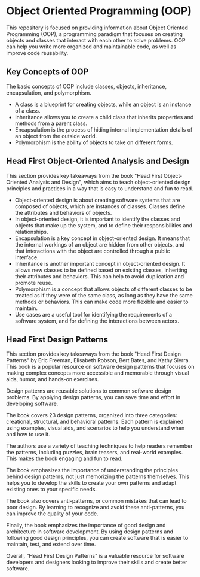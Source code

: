 <h1>Object Oriented Programming (OOP)</h1>
<p>This repository is focused on providing information about Object Oriented Programming (OOP), a programming paradigm that focuses on creating objects and classes that interact with each other to solve problems. OOP can help you write more organized and maintainable code, as well as improve code reusability.</p>
<h2>Key Concepts of OOP</h2>
<p>The basic concepts of OOP include classes, objects, inheritance, encapsulation, and polymorphism.</p>
<ul>
  <li>A class is a blueprint for creating objects, while an object is an instance of a class.</li>
  <li>Inheritance allows you to create a child class that inherits properties and methods from a parent class.</li>
  <li>Encapsulation is the process of hiding internal implementation details of an object from the outside world.</li>
  <li>Polymorphism is the ability of objects to take on different forms.</li>
</ul>
<h2>Head First Object-Oriented Analysis and Design</h2>
<p>This section provides key takeaways from the book "Head First Object-Oriented Analysis and Design", which aims to teach object-oriented design principles and practices in a way that is easy to understand and fun to read.</p>
<ul>
  <li>Object-oriented design is about creating software systems that are composed of objects, which are instances of classes. Classes define the attributes and behaviors of objects.</li>
  <li>In object-oriented design, it is important to identify the classes and objects that make up the system, and to define their responsibilities and relationships.</li>
  <li>Encapsulation is a key concept in object-oriented design. It means that the internal workings of an object are hidden from other objects, and that interactions with the object are controlled through a public interface.</li>
  <li>Inheritance is another important concept in object-oriented design. It allows new classes to be defined based on existing classes, inheriting their attributes and behaviors. This can help to avoid duplication and promote reuse.</li>
  <li>Polymorphism is a concept that allows objects of different classes to be treated as if they were of the same class, as long as they have the same methods or behaviors. This can make code more flexible and easier to maintain.</li>
  <li>Use cases are a useful tool for identifying the requirements of a software system, and for defining the interactions between actors.</li>
</ul>
<div>
  <h2>Head First Design Patterns</h2>
  <p>This section provides key takeaways from the book "Head First Design Patterns" by Eric Freeman, Elisabeth Robson, Bert Bates, and Kathy Sierra. This book is a popular resource on software design patterns that focuses on making complex concepts more accessible and memorable through visual aids, humor, and hands-on exercises.</p>
  <p>Design patterns are reusable solutions to common software design problems. By applying design patterns, you can save time and effort in developing software.</p>
  <p>The book covers 23 design patterns, organized into three categories: creational, structural, and behavioral patterns. Each pattern is explained using examples, visual aids, and scenarios to help you understand when and how to use it.</p>
  <p>The authors use a variety of teaching techniques to help readers remember the patterns, including puzzles, brain teasers, and real-world examples. This makes the book engaging and fun to read.</p>
  <p>The book emphasizes the importance of understanding the principles behind design patterns, not just memorizing the patterns themselves. This helps you to develop the skills to create your own patterns and adapt existing ones to your specific needs.</p>
  <p>The book also covers anti-patterns, or common mistakes that can lead to poor design. By learning to recognize and avoid these anti-patterns, you can improve the quality of your code.</p>
  <p>Finally, the book emphasizes the importance of good design and architecture in software development. By using design patterns and following good design principles, you can create software that is easier to maintain, test, and extend over time.</p>
  <p>Overall, "Head First Design Patterns" is a valuable resource for software developers and designers looking to improve their skills and create better software.</p>
</div>
